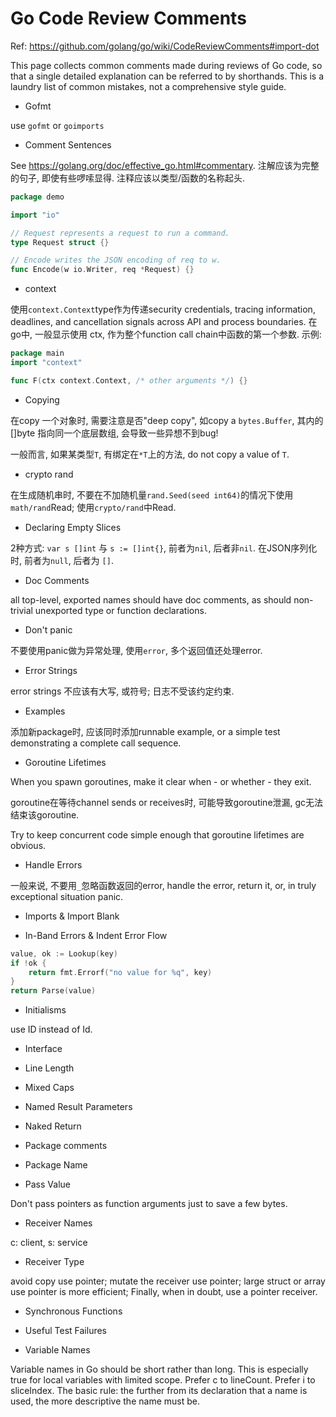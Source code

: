 # Go Code Review Comments

Ref: https://github.com/golang/go/wiki/CodeReviewComments#import-dot

This page collects common comments made during reviews of Go code, 
so that a single detailed explanation can be referred to by shorthands. 
This is a laundry list of common mistakes, not a comprehensive style guide.

- Gofmt

use `gofmt` or `goimports`

- Comment Sentences

See https://golang.org/doc/effective_go.html#commentary. 注解应该为完整的句子, 即使有些啰嗦显得. 注释应该以类型/函数的名称起头.

```go
package demo

import "io"

// Request represents a request to run a command.
type Request struct {}

// Encode writes the JSON encoding of req to w.
func Encode(w io.Writer, req *Request) {}
```

- context

使用`context.Context`type作为传递security credentials, tracing information, deadlines, and cancellation signals across 
API and process boundaries. 在go中, 一般显示使用 ctx, 作为整个function call chain中函数的第一个参数. 示例:

```go
package main
import "context"

func F(ctx context.Context, /* other arguments */) {}
```

- Copying

在copy 一个对象时, 需要注意是否"deep copy", 如copy a `bytes.Buffer`, 其内的 []byte 指向同一个底层数组, 会导致一些异想不到bug!

一般而言, 如果某类型`T`, 有绑定在`*T`上的方法, do not copy a value of `T`.

- crypto rand

在生成随机串时, 不要在不加随机量`rand.Seed(seed int64)`的情况下使用`math/rand`Read; 使用`crypto/rand`中Read.

- Declaring Empty Slices

2种方式: `var s []int` 与 `s := []int{}`, 前者为`nil`, 后者非`nil`. 在JSON序列化时, 前者为`null`, 后者为 `[]`.

- Doc Comments

all top-level, exported names should have doc comments, as should non-trivial unexported type or function declarations.

- Don't panic

不要使用panic做为异常处理, 使用`error`, 多个返回值还处理error.

- Error Strings

error strings 不应该有大写, 或符号; 日志不受该约定约束.

- Examples

添加新package时, 应该同时添加runnable example, or a simple test demonstrating a complete call sequence.

- Goroutine Lifetimes

When you spawn goroutines, make it clear when - or whether - they exit.

goroutine在等待channel sends or receives时, 可能导致goroutine泄漏, gc无法结束该goroutine.

Try to keep concurrent code simple enough that goroutine lifetimes are obvious.

- Handle Errors

一般来说, 不要用`_`忽略函数返回的error, handle the error, return it, or, in truly exceptional situation panic.

- Imports & Import Blank

- In-Band Errors & Indent Error Flow

```go
value, ok := Lookup(key)
if !ok {
	return fmt.Errorf("no value for %q", key)
}
return Parse(value)
```

- Initialisms

use ID instead of Id.

- Interface 

- Line Length

- Mixed Caps

- Named Result Parameters

- Naked Return

- Package comments

- Package Name

- Pass Value

Don't pass pointers as function arguments just to save a few bytes.

- Receiver Names

c: client, s: service

- Receiver Type

avoid copy use pointer; mutate the receiver use pointer; large struct or array use pointer is more efficient;
Finally, when in doubt, use a pointer receiver.

- Synchronous Functions

- Useful Test Failures

- Variable Names

Variable names in Go should be short rather than long. This is especially true for local variables with limited scope.
Prefer c to lineCount. Prefer i to sliceIndex.
The basic rule: the further from its declaration that a name is used, the more descriptive the name must be.
